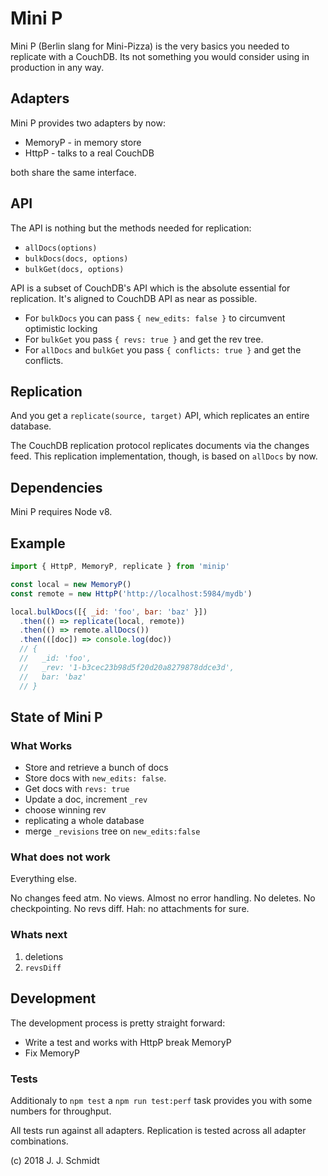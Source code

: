 # Mini P
Mini P (Berlin slang for Mini-Pizza) is the very basics you needed to replicate
with a CouchDB. Its not something you would consider using in production in any
way.

## Adapters
Mini P provides two adapters by now:

* MemoryP - in memory store
* HttpP - talks to a real CouchDB

both share the same interface.

## API
The API is nothing but the methods needed for replication:

* `allDocs(options)`
* `bulkDocs(docs, options)`
* `bulkGet(docs, options)`

API is a subset of CouchDB's API which is the absolute essential for
replication. It's aligned to CouchDB API as near as possible.

* For `bulkDocs` you can pass `{ new_edits: false }` to circumvent optimistic locking
* For `bulkGet` you pass `{ revs: true }` and get the rev tree.
* For `allDocs` and `bulkGet` you pass `{ conflicts: true }` and get the conflicts.

## Replication
And you get a `replicate(source, target)` API, which replicates an entire database.

The CouchDB replication protocol replicates documents via the changes feed. This replication implementation, though, is based on `allDocs` by now.

## Dependencies
Mini P requires Node v8.

## Example
```js
import { HttpP, MemoryP, replicate } from 'minip'

const local = new MemoryP()
const remote = new HttpP('http://localhost:5984/mydb')

local.bulkDocs([{ _id: 'foo', bar: 'baz' }])
  .then(() => replicate(local, remote))
  .then(() => remote.allDocs())
  .then(([doc]) => console.log(doc))
  // {
  //   _id: 'foo',
  //   _rev: '1-b3cec23b98d5f20d20a8279878ddce3d',
  //   bar: 'baz'
  // }
```

## State of Mini P
### What Works
* Store and retrieve a bunch of docs
* Store docs with `new_edits: false`.
* Get docs with `revs: true`
* Update a doc, increment `_rev`
* choose winning rev
* replicating a whole database
* merge `_revisions` tree on `new_edits:false`

### What does not work
Everything else.

No changes feed atm. No views. Almost no error handling. No deletes. No
checkpointing. No revs diff. Hah: no attachments for sure.

### Whats next
1. deletions
2. `revsDiff`

## Development
The development process is pretty straight forward:
* Write a test and works with HttpP break MemoryP
* Fix MemoryP

### Tests
Additionaly to `npm test` a `npm run test:perf` task provides you with some
numbers for throughput.

All tests run against all adapters. Replication is tested across all adapter
combinations.


(c) 2018 J. J. Schmidt
